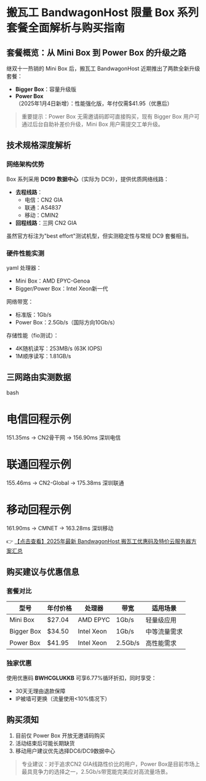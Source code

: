 # 搬瓦工 BandwagonHost 限量 Box 系列套餐全面解析与购买指南

## 套餐概览：从 Mini Box 到 Power Box 的升级之路

继双十一热销的 Mini Box 后，搬瓦工 BandwagonHost 近期推出了两款全新升级套餐：
- **Bigger Box**：容量升级版
- **Power Box**（2025年1月4日新增）：性能强化版，年付仅需$41.95（优惠后）

> 重要提示：Power Box 无需邀请码即可直接购买，现有 Bigger Box 用户可通过后台自助补差价升级，Mini Box 用户需提交工单升级。

## 技术规格深度解析

### 网络架构优势
Box 系列采用 **DC99 数据中心**（实际为 DC9），提供优质网络线路：
- **去程线路**：
  - 电信：CN2 GIA
  - 联通：AS4837
  - 移动：CMIN2
- **回程线路**：三网 CN2 GIA

虽然官方标注为"best effort"测试机型，但实测稳定性与常规 DC9 套餐相当。

### 硬件性能实测
yaml
处理器：
- Mini Box：AMD EPYC-Genoa
- Bigger/Power Box：Intel Xeon新一代

网络带宽：
- 标准版：1Gb/s
- Power Box：2.5Gb/s（国际方向10Gb/s）

存储性能（fio测试）：
- 4K随机读写：253MB/s (63K IOPS)
- 1M顺序读写：1.81GB/s

## 三网路由实测数据

bash
# 电信回程示例
151.35ms → CN2骨干网 → 156.90ms 深圳电信

# 联通回程示例
155.46ms → CN2-Global → 175.38ms 深圳联通

# 移动回程示例
161.90ms → CMNET → 163.28ms 深圳移动

👉 [【点击查看】2025年最新 BandwagonHost 搬瓦工优惠码及特价云服务器方案汇总](https://bit.ly/banwagon)

## 购买建议与优惠信息

### 套餐对比
| 型号       | 年付价格 | 处理器       | 带宽   | 适用场景         |
|------------|----------|--------------|--------|------------------|
| Mini Box   | $27.04   | AMD EPYC     | 1Gb/s  | 轻量级应用       |
| Bigger Box | $34.50   | Intel Xeon   | 1Gb/s  | 中等流量需求     |
| Power Box  | $41.95   | Intel Xeon   | 2.5Gb/s| 高性能需求       |

### 独家优惠
使用优惠码 **BWHCGLUKKB** 可享6.77%循环折扣，同时享受：
- 30天无理由退款保障
- IP被墙可更换（流量使用<10%情况下）

## 购买须知
1. 目前仅 Power Box 开放无邀请码购买
2. 活动结束后可能长期缺货
3. 移动用户建议优先选择DC6/DC9数据中心

> 专业建议：对于追求CN2 GIA线路性价比的用户，Power Box是目前市场上最具竞争力的选择之一，2.5Gb/s带宽能完美应对高流量场景。